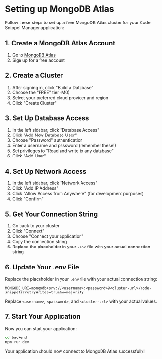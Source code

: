 # Setting up MongoDB Atlas

Follow these steps to set up a free MongoDB Atlas cluster for your Code Snippet Manager application:

## 1. Create a MongoDB Atlas Account

1. Go to [MongoDB Atlas](https://www.mongodb.com/cloud/atlas/register)
2. Sign up for a free account

## 2. Create a Cluster

1. After signing in, click "Build a Database"
2. Choose the "FREE" tier (M0)
3. Select your preferred cloud provider and region
4. Click "Create Cluster"

## 3. Set Up Database Access

1. In the left sidebar, click "Database Access"
2. Click "Add New Database User"
3. Choose "Password" authentication
4. Enter a username and password (remember these!)
5. Set privileges to "Read and write to any database"
6. Click "Add User"

## 4. Set Up Network Access

1. In the left sidebar, click "Network Access"
2. Click "Add IP Address"
3. Click "Allow Access from Anywhere" (for development purposes)
4. Click "Confirm"

## 5. Get Your Connection String

1. Go back to your cluster
2. Click "Connect"
3. Choose "Connect your application"
4. Copy the connection string
5. Replace the placeholder in your `.env` file with your actual connection string

## 6. Update Your .env File

Replace the placeholder in your `.env` file with your actual connection string:

```
MONGODB_URI=mongodb+srv://<username>:<password>@<cluster-url>/code-snippets?retryWrites=true&w=majority
```

Replace `<username>`, `<password>`, and `<cluster-url>` with your actual values.

## 7. Start Your Application

Now you can start your application:

```bash
cd backend
npm run dev
```

Your application should now connect to MongoDB Atlas successfully! 